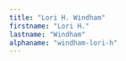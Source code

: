 ```yaml
---
title: "Lori H. Windham"
firstname: "Lori H."
lastname: "Windham"
alphaname: "windham-lori-h"
---
```

